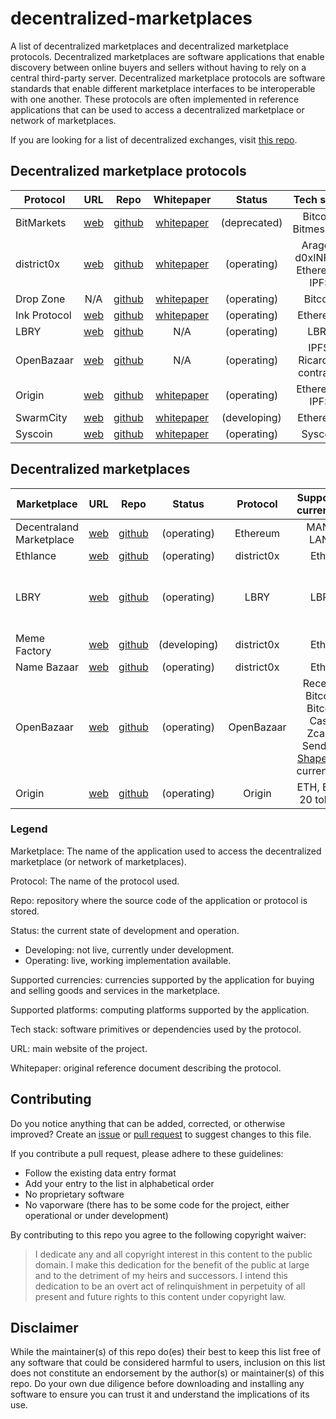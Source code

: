 # decentralized-marketplaces
A list of decentralized marketplaces and decentralized marketplace protocols. Decentralized marketplaces are software applications that enable discovery between online buyers and sellers without having to rely on a central third-party server. Decentralized marketplace protocols are software standards that enable different marketplace interfaces to be interoperable with one another. These protocols are often implemented in reference applications that can be used to access a decentralized marketplace or network of marketplaces.

If you are looking for a list of decentralized exchanges, visit [this repo](https://github.com/distribuyed/index).

## Decentralized marketplace protocols

|	Protocol	| URL	| Repo | Whitepaper | Status	| Tech stack |
| ------------- |:-------------:|:-------------:|:-------------:|:-------------:|:-------------:|
| BitMarkets |	[web](https://voluntarylabs.org/bitmarkets/) | [github](https://github.com/VoluntaryLabs/Bitmarkets)	| [whitepaper](https://voluntarylabs.org/bitmarkets/whitepaper/) |	(deprecated)	|	Bitcoin, Bitmessage	|
| district0x |	[web](https://district0x.io/) | [github](https://github.com/district0x/d0x-INFRA)	| [whitepaper](https://district0x.io/docs/district0x-whitepaper.pdf) |	(operating)	|	Aragon, d0xINFRA, Ethereum, IPFS	|
| Drop Zone | N/A | [github](https://github.com/17Q4MX2hmktmpuUKHFuoRmS5MfB5XPbhod/dropzone-lib)	| [whitepaper](https://github.com/17Q4MX2hmktmpuUKHFuoRmS5MfB5XPbhod/dropzone-lib/blob/master/Drop%20Zone%20-%20Whitepaper.pdf) |	(operating)	| Bitcoin	|
|	Ink Protocol |	[web](https://paywithink.com/) | [github](https://github.com/InkProtocol/contracts)	| [whitepaper](https://paywithink.com/wp-content/uploads/2018/07/Ink_Protocol_Whitepaper_V9_Listia_Inc.pdf) |	(operating)	| Ethereum	|
| LBRY | [web](https://lbry.io/) | [github](https://github.com/lbryio)	| N/A |	(operating)	| LBRY	|
| OpenBazaar | [web](https://www.openbazaar.org/) | [github](https://github.com/openbazaar)	| N/A |	(operating)	| IPFS, Ricardian contracts	|
| Origin | [web](https://www.originprotocol.com/en) | [github](https://github.com/OriginProtocol)	| [whitepaper](https://www.originprotocol.com/en/whitepaper) |	(operating)	| Ethereum, IPFS	|
|	SwarmCity | [web](https://swarm.city/) | [github](https://github.com/swarmcity)	| [whitepaper](https://support.swarm.city/knowledge_base/topics/where-can-i-view-the-whitepaper) |	(developing)	|	Ethereum	|
| Syscoin | [web](https://syscoin.org/) | [github](https://github.com/syscoin/syscoin)	| [whitepaper](https://www.syscoin.org/assets/whitepaper.pdf) |	(operating)	| Syscoin	|

## Decentralized marketplaces

|	Marketplace	| URL	| Repo | Status	|	Protocol	| Supported currencies | Supported platforms |
| ------------- |:-------------:|:-------------:|:-------------:|:-------------:|:-------------:|:-------------:|
|	Decentraland Marketplace	| [web](https://market.decentraland.org/)	| [github](https://github.com/decentraland/marketplace-contracts) | (operating)	|	Ethereum	| MANA, LAND | Web |
|	Ethlance | [web](https://ethlance.com/) | [github](https://github.com/madvas/ethlance)	|	(operating)	|	district0x	| Ether | Web |
|	LBRY	| [web](https://lbry.io/)	| [github](https://github.com/lbryio) | (operating)	|	LBRY	| LBRY | Linux, Mac, Windows (Android, iOS in development) |
|	Meme Factory	| [web](https://memefactory.io/)	| [github](https://github.com/district0x/memefactory) | (developing)	|	district0x	| Ether | Web |
|	Name Bazaar | [web](https://namebazaar.io/) | [github](https://github.com/district0x/name-bazaar) |	(operating)	| district0x | Ether| Web |
| OpenBazaar |	[web](https://www.openbazaar.org/) | [github](https://github.com/openbazaar)	| (operating)	| OpenBazaar	| Receive: Bitcoin, Bitcoin Cash, Zcash. Send: All [ShapeShift](https://shapeshift.io) currencies. | Linux, Mac, Windows |
| Origin |	[web](https://dapp.originprotocol.com/) | [github](https://github.com/OriginProtocol)	| (operating)	| Origin	| ETH, ERC-20 tokens | Web |

### Legend

Marketplace: The name of the application used to access the decentralized marketplace (or network of marketplaces).

Protocol: The name of the protocol used.

Repo: repository where the source code of the application or protocol is stored.

Status: the current state of development and operation.
* Developing: not live, currently under development.
* Operating: live, working implementation available.

Supported currencies: currencies supported by the application for buying and selling goods and services in the marketplace.

Supported platforms: computing platforms supported by the application.

Tech stack: software primitives or dependencies used by the protocol.

URL: main website of the project.

Whitepaper: original reference document describing the protocol.

## Contributing
 
Do you notice anything that can be added, corrected, or otherwise improved? Create an [issue](https://github.com/john-light/decentralized-marketplaces/issues) or [pull request](https://github.com/john-light/decentralized-marketplaces/pulls) to suggest changes to this file. 

If you contribute a pull request, please adhere to these guidelines: 

* Follow the existing data entry format
* Add your entry to the list in alphabetical order
* No proprietary software
* No vaporware (there has to be some code for the project, either operational or under development)

By contributing to this repo you agree to the following copyright waiver:

> I dedicate any and all copyright interest in this content to the public domain. I make this dedication for the benefit of the public at large and to the detriment of my heirs and successors. I intend this dedication to be an overt act of relinquishment in perpetuity of all present and future rights to this content under copyright law.

## Disclaimer

While the maintainer(s) of this repo do(es) their best to keep this list free of any software that could be considered harmful to users, inclusion on this list does not constitute an endorsement by the author(s) or maintainer(s) of this repo. Do your own due diligence before downloading and installing any software to ensure you can trust it and understand the implications of its use.
